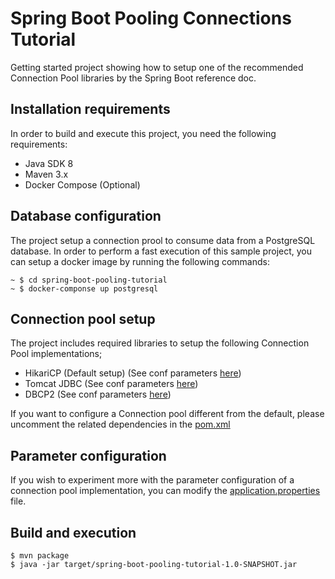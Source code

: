 # Spring Boot Pooling Connections Tutorial

Getting started project showing how to setup one of the recommended Connection Pool libraries by the Spring Boot reference doc.

## Installation requirements

In order to build and execute this project, you need the following requirements:

* Java SDK 8
* Maven 3.x
* Docker Compose (Optional)

## Database configuration

The project setup a connection prool to consume data from a PostgreSQL database. In order to perform a fast execution of this sample project, you can setup a docker image by running the following commands:

```$bash
~ $ cd spring-boot-pooling-tutorial
~ $ docker-componse up postgresql
```

## Connection pool setup

The project includes required libraries to setup the following Connection Pool implementations;
 
 * HikariCP (Default setup) (See conf parameters [here](https://github.com/brettwooldridge/HikariCP#configuration-knobs-baby))
 * Tomcat JDBC (See conf parameters [here](https://tomcat.apache.org/tomcat-7.0-doc/jdbc-pool.html#Attributes)) 
 * DBCP2 (See conf parameters [here](https://commons.apache.org/proper/commons-dbcp/configuration.html))

If you want to configure a Connection pool different from the default, please uncomment the related dependencies in the [pom.xml](pom.xml)

## Parameter configuration

If you wish to experiment more with the parameter configuration of a connection pool implementation, you can modify the [application.properties](src/main/resources/application.properties) file.

## Build and execution

```$sh
$ mvn package
$ java -jar target/spring-boot-pooling-tutorial-1.0-SNAPSHOT.jar
```

